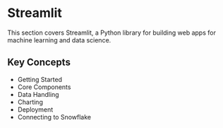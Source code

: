 # Streamlit

This section covers Streamlit, a Python library for building web apps for machine learning and data science.

## Key Concepts
- Getting Started
- Core Components
- Data Handling
- Charting
- Deployment
- Connecting to Snowflake

